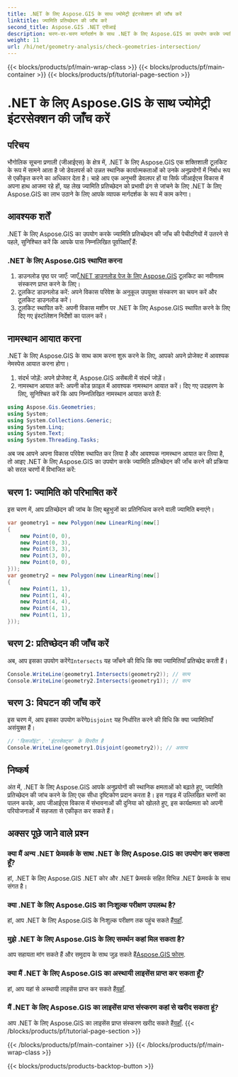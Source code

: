 ```yaml
---
title: .NET के लिए Aspose.GIS के साथ ज्योमेट्री इंटरसेक्शन की जाँच करें
linktitle: ज्यामिति प्रतिच्छेदन की जाँच करें
second_title: Aspose.GIS .NET एपीआई
description: चरण-दर-चरण मार्गदर्शन के साथ .NET के लिए Aspose.GIS का उपयोग करके ज्यामिति प्रतिच्छेदन की जांच करना सीखें। अपने जीआईएस विकास को सहजता से बढ़ाएं।
weight: 11
url: /hi/net/geometry-analysis/check-geometries-intersection/
---
```


{{< blocks/products/pf/main-wrap-class >}}
{{< blocks/products/pf/main-container >}}
{{< blocks/products/pf/tutorial-page-section >}}

# .NET के लिए Aspose.GIS के साथ ज्योमेट्री इंटरसेक्शन की जाँच करें

## परिचय
भौगोलिक सूचना प्रणाली (जीआईएस) के क्षेत्र में, .NET के लिए Aspose.GIS एक शक्तिशाली टूलकिट के रूप में सामने आता है जो डेवलपर्स को उन्नत स्थानिक कार्यात्मकताओं को उनके अनुप्रयोगों में निर्बाध रूप से एकीकृत करने का अधिकार देता है। चाहे आप एक अनुभवी डेवलपर हों या सिर्फ जीआईएस विकास में अपना हाथ आजमा रहे हों, यह लेख ज्यामिति प्रतिच्छेदन को प्रभावी ढंग से जांचने के लिए .NET के लिए Aspose.GIS का लाभ उठाने के लिए आपके व्यापक मार्गदर्शक के रूप में काम करेगा।
## आवश्यक शर्तें
.NET के लिए Aspose.GIS का उपयोग करके ज्यामिति प्रतिच्छेदन की जाँच की पेचीदगियों में उतरने से पहले, सुनिश्चित करें कि आपके पास निम्नलिखित पूर्वापेक्षाएँ हैं:
### .NET के लिए Aspose.GIS स्थापित करना
1.  डाउनलोड पृष्ठ पर जाएँ: जाएँ[.NET डाउनलोड पेज के लिए Aspose.GIS](https://releases.aspose.com/gis/net/) टूलकिट का नवीनतम संस्करण प्राप्त करने के लिए।
2. टूलकिट डाउनलोड करें: अपने विकास परिवेश के अनुकूल उपयुक्त संस्करण का चयन करें और टूलकिट डाउनलोड करें।
3. टूलकिट स्थापित करें: अपनी विकास मशीन पर .NET के लिए Aspose.GIS स्थापित करने के लिए दिए गए इंस्टॉलेशन निर्देशों का पालन करें।

## नामस्थान आयात करना
.NET के लिए Aspose.GIS के साथ काम करना शुरू करने के लिए, आपको अपने प्रोजेक्ट में आवश्यक नेमस्पेस आयात करना होगा।
1. संदर्भ जोड़ें: अपने प्रोजेक्ट में, Aspose.GIS असेंबली में संदर्भ जोड़ें।
2. नामस्थान आयात करें: अपनी कोड फ़ाइल में आवश्यक नामस्थान आयात करें। दिए गए उदाहरण के लिए, सुनिश्चित करें कि आप निम्नलिखित नामस्थान आयात करते हैं:
```csharp
using Aspose.Gis.Geometries;
using System;
using System.Collections.Generic;
using System.Linq;
using System.Text;
using System.Threading.Tasks;
```

अब जब आपने अपना विकास परिवेश स्थापित कर लिया है और आवश्यक नामस्थान आयात कर लिया है, तो आइए .NET के लिए Aspose.GIS का उपयोग करके ज्यामिति प्रतिच्छेदन की जाँच करने की प्रक्रिया को सरल चरणों में विभाजित करें:
## चरण 1: ज्यामिति को परिभाषित करें
इस चरण में, आप प्रतिच्छेदन की जांच के लिए बहुभुजों का प्रतिनिधित्व करने वाली ज्यामिति बनाएंगे।
```csharp
var geometry1 = new Polygon(new LinearRing(new[]
{
    new Point(0, 0),
    new Point(0, 3),
    new Point(3, 3),
    new Point(3, 0),
    new Point(0, 0),
}));
var geometry2 = new Polygon(new LinearRing(new[]
{
    new Point(1, 1),
    new Point(1, 4),
    new Point(4, 4),
    new Point(4, 1),
    new Point(1, 1),
}));
```
## चरण 2: प्रतिच्छेदन की जाँच करें
 अब, आप इसका उपयोग करेंगे`Intersects` यह जाँचने की विधि कि क्या ज्यामितियाँ प्रतिच्छेद करती हैं।
```csharp
Console.WriteLine(geometry1.Intersects(geometry2)); // सत्य
Console.WriteLine(geometry2.Intersects(geometry1)); // सत्य
```
## चरण 3: विघटन की जाँच करें
 इस चरण में, आप इसका उपयोग करेंगे`Disjoint` यह निर्धारित करने की विधि कि क्या ज्यामितियाँ असंयुक्त हैं।
```csharp
// 'डिसजॉइंट', 'इंटरसेक्ट्स' के विपरीत है
Console.WriteLine(geometry1.Disjoint(geometry2)); // असत्य
```

## निष्कर्ष
अंत में, .NET के लिए Aspose.GIS आपके अनुप्रयोगों की स्थानिक क्षमताओं को बढ़ाते हुए, ज्यामिति प्रतिच्छेदन की जांच करने के लिए एक सीधा दृष्टिकोण प्रदान करता है। इस गाइड में उल्लिखित चरणों का पालन करके, आप जीआईएस विकास में संभावनाओं की दुनिया को खोलते हुए, इस कार्यक्षमता को अपनी परियोजनाओं में सहजता से एकीकृत कर सकते हैं।
## अक्सर पूछे जाने वाले प्रश्न
### क्या मैं अन्य .NET फ्रेमवर्क के साथ .NET के लिए Aspose.GIS का उपयोग कर सकता हूँ?
हां, .NET के लिए Aspose.GIS .NET कोर और .NET फ्रेमवर्क सहित विभिन्न .NET फ्रेमवर्क के साथ संगत है।
### क्या .NET के लिए Aspose.GIS का निःशुल्क परीक्षण उपलब्ध है?
 हां, आप .NET के लिए Aspose.GIS के निःशुल्क परीक्षण तक पहुंच सकते हैं[यहाँ](https://releases.aspose.com/).
### मुझे .NET के लिए Aspose.GIS के लिए समर्थन कहां मिल सकता है?
 आप सहायता मांग सकते हैं और समुदाय के साथ जुड़ सकते हैं[Aspose.GIS फोरम](https://forum.aspose.com/c/gis/33).
### क्या मैं .NET के लिए Aspose.GIS का अस्थायी लाइसेंस प्राप्त कर सकता हूँ?
 हां, आप यहां से अस्थायी लाइसेंस प्राप्त कर सकते हैं[यहाँ](https://purchase.aspose.com/temporary-license/).
### मैं .NET के लिए Aspose.GIS का लाइसेंस प्राप्त संस्करण कहां से खरीद सकता हूं?
 आप .NET के लिए Aspose.GIS का लाइसेंस प्राप्त संस्करण खरीद सकते हैं[यहाँ](https://purchase.aspose.com/buy).
{{< /blocks/products/pf/tutorial-page-section >}}

{{< /blocks/products/pf/main-container >}}
{{< /blocks/products/pf/main-wrap-class >}}

{{< blocks/products/products-backtop-button >}}

